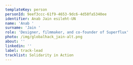 ```yaml
---
templateKey: person
personId: 9eef3ccc-61f9-4653-9dc6-4d58fa5340ee
identifier: Anab Jain esileht-UN
name: 'Anab '
surname: 'Jain '
role: 'Designer, filmmaker, and co-founder of Superflux'
photo: /img/globalhack_jain-alt.png
about: ''
linkedin: ''
label: track-lead
tracklist: Solidarity in Action
---
```

